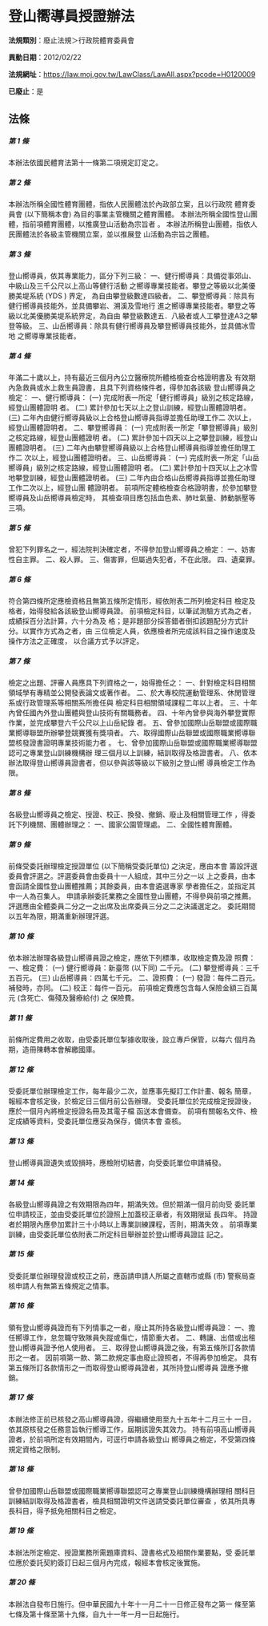 # 登山嚮導員授證辦法

**法規類別**：廢止法規＞行政院體育委員會

**異動日期**：2012/02/22  

**法規網址**：https://law.moj.gov.tw/LawClass/LawAll.aspx?pcode=H0120009

**已廢止**：是



## 法條
##### 第 1 條
本辦法依國民體育法第十一條第二項規定訂定之。

##### 第 2 條
本辦法所稱全國性體育團體，指依人民團體法於內政部立案，且以行政院
體育委員會 (以下簡稱本會) 為目的事業主管機關之體育團體。
本辦法所稱全國性登山團體，指前項體育團體，以推廣登山活動為宗旨者
。
本辦法所稱登山團體，指依人民團體法於各級主管機關立案，並以推展登
山活動為宗旨之團體。

##### 第 3 條
登山嚮導員，依其專業能力，區分下列三級：
一、健行嚮導員：具備從事郊山、中級山及三千公尺以上高山等健行活動
    之嚮導專業技能者。攀登之等級以北美優勝美堤系統 (YDS ) 界定，
    為自由攀登級數達四級者。
二、攀登嚮導員：除具有健行嚮導員技能外，並具備攀岩、溯溪及雪地行
    進之嚮導專業技能者。攀登之等級以北美優勝美堤系統界定，為自由
    攀登級數達五．八級者或人工攀登達A3之攀登等級。
三、山岳嚮導員：除具有健行嚮導員及攀登嚮導員技能外，並具備冰雪地
    之嚮導專業技能者。


##### 第 4 條
年滿二十歲以上，持有最近三個月內公立醫療院所體格檢查合格證明書及
有效期內急救員或水上救生員證書，且具下列資格條件者，得參加各該級
登山嚮導員之檢定：
一、健行嚮導員：
 (一) 完成附表一所定「健行嚮導員」級別之核定路線，經登山團體證明
      者。
 (二) 累計參加七天以上之登山訓練，經登山團體證明者。
 (三) 二年內由健行嚮導員級以上合格登山嚮導員指導並擔任助理工作二
      次以上，經登山團體證明者。
二、攀登嚮導員：
 (一) 完成附表一所定「攀登嚮導員」級別之核定路線，經登山團體證明
      者。
 (二) 累計參加十四天以上之攀登訓練，經登山團體證明者。
 (三) 二年內由攀登嚮導員級以上合格登山嚮導員指導並擔任助理工作二
      次以上，經登山團體證明者。
三、山岳嚮導員：
 (一) 完成附表一所定「山岳嚮導員」級別之核定路線，經登山團體證明
      者。
 (二) 累計參加十四天以上之冰雪地攀登訓練，經登山團體證明者。
 (三) 二年內由合格山岳嚮導員指導並擔任助理工作二次以上，經登山團
      體證明者。
前項所定體格檢查合格證明書，於參加攀登嚮導員及山岳嚮導員檢定時，
其檢查項目應包括血色素、肺吐氣量、肺動脈壓等三項。

##### 第 5 條
曾犯下列罪名之一，經法院判決確定者，不得參加登山嚮導員之檢定：
一、妨害性自主罪。
二、殺人罪。
三、傷害罪，但屬過失犯者，不在此限。
四、遺棄罪。


##### 第 6 條
符合第四條所定應檢資格且無第五條所定情形，經依附表二所列檢定科目
檢定及格者，始得發給各該級登山嚮導員證。
前項檢定科目，以筆試測驗方式為之者，成績採百分法計算，六十分為及
格；是非題部分採答錯者倒扣該題配分方式計分。以實作方式為之者，由
三位檢定人員，依應檢者所完成該科目之操作速度及操作方法之正確度，
以合議方式予以評定。

##### 第 7 條
檢定之出題、評審人員應具下列資格之一，始得擔任之：
一、針對檢定科目相關領域學有專精並公開發表論文或著作者。
二、於大專校院運動管理系、休閒管理系或行政管理系等相關系所擔任與
    檢定科目相關領域課程二年以上者。
三、十年內曾任國內外登山團體與登山技術有關職務者。
四、十年內曾參與海外攀登實際作業，並完成攀登六千公尺以上山岳紀錄
    者。
五、曾參加國際山岳聯盟或國際職業嚮導聯盟所辦攀登競賽獲有獎項者。
六、取得國際山岳聯盟或國際職業嚮導聯盟核發證書證明專業技術能力者
    。
七、曾參加國際山岳聯盟或國際職業嚮導聯盟認可之專業登山訓練機構辦
    理三個月以上訓練，結訓取得及格證書者。
八、依本辦法取得登山嚮導員證書者，但以參與該等級以下級別之登山嚮
    導員檢定工作為限。


##### 第 8 條
各級登山嚮導員之檢定、授證、校正、換發、撤銷、廢止及相關管理工作
，得委託下列機關、團體辦理之：
一、國家公園管理處。
二、全國性體育團體。


##### 第 9 條
前條受委託辦理檢定授證單位 (以下簡稱受委託單位) 之決定，應由本會
籌設評選委員會評選之。評選委員會由委員十一人組成，其中三分之一以
上之委員，由本會函請全國性登山團體推薦；其餘委員，由本會遴選專家
學者擔任之，並指定其中一人為召集人。
申請承辦委託業務之全國性登山團體，不得參與前項之推薦。
評選應由全體委員二分之一之出席及出席委員三分之二之決議選定之。
委託期間以五年為限，期滿重新辦理評選。

##### 第 10 條
依本辦法辦理各級登山嚮導員證之檢定，應依下列標準，收取檢定費及證
照費：
一、檢定費：
 (一) 健行嚮導員：新臺幣 (以下同) 二千元。
 (二) 攀登嚮導員：三千五百元。
 (三) 山岳嚮導員：四萬七千元。
二、證照費：
 (一) 發證：每件二百元。補發時，亦同。
 (二) 校正：每件一百元。
前項檢定費應包含每人保險金額三百萬元 (含死亡、傷殘及醫療給付) 之
保險費。


##### 第 11 條
前條所定費用之收取，由受委託單位掣據收取後，設立專戶保管，以每六
個月為期，造冊陳轉本會解繳國庫。

##### 第 12 條
受委託單位辦理檢定工作，每年最少二次，並應事先擬訂工作計畫、報名
簡章，報經本會核定後，於檢定日三個月前公告辦理。
受委託單位於完成檢定授證後，應於一個月內將檢定授證名冊及其電子檔
函送本會備查。
前項有關報名文件、檢定成績等資料，受委託單位應妥為保存，備供本會
查核。

##### 第 13 條
登山嚮導員證遺失或毀損時，應檢附切結書，向受委託單位申請補發。

##### 第 14 條
各級登山嚮導員證之有效期限為四年，期滿失效。但於期滿一個月前向受
委託單位申請校正，並由受委託單位於證照上加蓋校正章者，有效期限延
長四年。
持證者於期限內應參加累計三十小時以上專業訓練課程，否則，期滿失效
。
前項專業訓練，由受委託單位依附表二所定科目舉辦並於登山嚮導員證註
記之。

##### 第 15 條
受委託單位辦理發證或校正之前，應函請申請人所屬之直轄市或縣 (市)
警察局查核申請人有無第五條規定之情事。

##### 第 16 條
領有登山嚮導員證而有下列情事之一者，廢止其所持各級登山嚮導員證：
一、擔任嚮導工作，怠忽職守致隊員失蹤或傷亡，情節重大者。
二、轉讓、出借或出租登山嚮導員證予他人使用者。
三、取得登山嚮導員證之後，有第五條所訂各款情形之一者。
因前項第一款、第二款規定事由廢止證照者，不得再參加檢定。
具有第五條所訂各款情形之一而取得登山嚮導員證者，其所持登山嚮導員
證應予撤銷。

##### 第 17 條
本辦法修正前已核發之高山嚮導員證，得繼續使用至九十五年十二月三十
一日，依其原核發之任務意旨執行嚮導工作，屆期該證失其效力。
持有前項高山嚮導員證者，於前項所定有效期間內，可逕行申請各級登山
嚮導員之檢定，不受第四條規定資格之限制。

##### 第 18 條
曾參加國際山岳聯盟或國際職業嚮導聯盟認可之專業登山訓練機構辦理相
關科目訓練結訓取得及格證書者，檢具相關證明文件送請受委託單位審查
，依其所具專長科目，得予抵免相關科目之檢定。

##### 第 19 條
本辦法所定檢定、授證業務所需題庫資料、證書格式及相關作業要點，受
委託單位應於委託契約簽訂日起三個月內完成，報經本會核定後實施。

##### 第 20 條
本辦法自發布日施行。但中華民國九十年十一月二十一日修正發布之第一
條至第七條及第十條至第十九條，自九十一年一月一日起施行。


